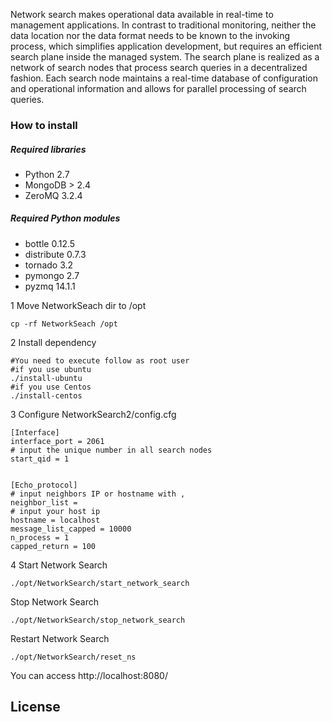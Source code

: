 Network search makes operational data available in real-time to management applications. In contrast to traditional monitoring, neither the data location nor the data format needs to be known to the invoking process, which simplifies application development, but requires an efficient search plane inside the managed system. The search plane is realized as a network of search nodes that process search queries in a decentralized fashion. Each search node maintains a real-time database of configuration and operational information and allows for parallel processing of search queries. 

### How to install
##### Required libraries
* Python 2.7
* MongoDB > 2.4 
* ZeroMQ 3.2.4

##### Required Python modules 
* bottle 0.12.5
* distribute 0.7.3
* tornado 3.2
* pymongo 2.7
* pyzmq 14.1.1


1 Move NetworkSeach dir to /opt
```
cp -rf NetworkSeach /opt
```
2 Install dependency
```
#You need to execute follow as root user
#if you use ubuntu
./install-ubuntu
#if you use Centos
./install-centos
```
3 Configure NetworkSearch2/config.cfg

```
[Interface]
interface_port = 2061
# input the unique number in all search nodes
start_qid = 1


[Echo_protocol]
# input neighbors IP or hostname with ,
neighbor_list = 
# input your host ip
hostname = localhost
message_list_capped = 10000
n_process = 1
capped_return = 100
```

4 Start Network Search
```
./opt/NetworkSearch/start_network_search
```
Stop Network Search
```
./opt/NetworkSearch/stop_network_search
```
Restart Network Search
```
./opt/NetworkSearch/reset_ns
```

You can access http://localhost:8080/

## License
